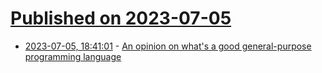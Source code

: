 # [Published on 2023-07-05](index.md)

* [2023-07-05, 18:41:01](https://lobste.rs/s/tx4s9v/opinion_on_what_s_good_general_purpose) - [An opinion on what's a good general-purpose programming language](https://avestura.dev/blog/ideal-programming-language)
